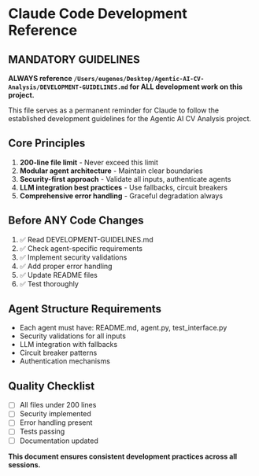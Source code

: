# Claude Code Development Reference

## MANDATORY GUIDELINES
**ALWAYS reference `/Users/eugenes/Desktop/Agentic-AI-CV-Analysis/DEVELOPMENT-GUIDELINES.md` for ALL development work on this project.**

This file serves as a permanent reminder for Claude to follow the established development guidelines for the Agentic AI CV Analysis project.

## Core Principles
1. **200-line file limit** - Never exceed this limit
2. **Modular agent architecture** - Maintain clear boundaries
3. **Security-first approach** - Validate all inputs, authenticate agents
4. **LLM integration best practices** - Use fallbacks, circuit breakers
5. **Comprehensive error handling** - Graceful degradation always

## Before ANY Code Changes
1. ✅ Read DEVELOPMENT-GUIDELINES.md
2. ✅ Check agent-specific requirements
3. ✅ Implement security validations
4. ✅ Add proper error handling
5. ✅ Update README files
6. ✅ Test thoroughly

## Agent Structure Requirements
- Each agent must have: README.md, agent.py, test_interface.py
- Security validations for all inputs
- LLM integration with fallbacks
- Circuit breaker patterns
- Authentication mechanisms

## Quality Checklist
- [ ] All files under 200 lines
- [ ] Security implemented
- [ ] Error handling present
- [ ] Tests passing
- [ ] Documentation updated

**This document ensures consistent development practices across all sessions.**